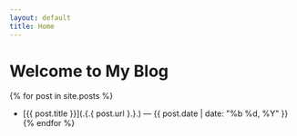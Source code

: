```yaml
---
layout: default
title: Home
---
```

# Welcome to My Blog
{% for post in site.posts %} 
- [{{ post.title }}](.{.{ post.url }.}.) — {{ post.date | date: "%b %d, %Y" }}
{% endfor %}
